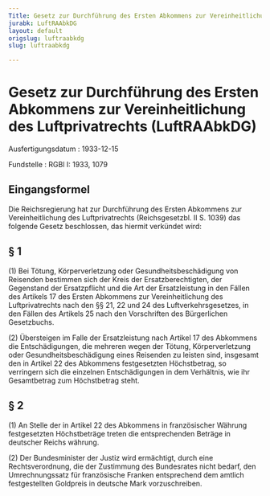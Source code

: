 ```yaml
---
Title: Gesetz zur Durchführung des Ersten Abkommens zur Vereinheitlichung des Luftprivatrechts
jurabk: LuftRAAbkDG
layout: default
origslug: luftraabkdg
slug: luftraabkdg

---
```


# Gesetz zur Durchführung des Ersten Abkommens zur Vereinheitlichung des Luftprivatrechts (LuftRAAbkDG)

Ausfertigungsdatum
:   1933-12-15

Fundstelle
:   RGBl I: 1933, 1079

## Eingangsformel

Die Reichsregierung hat zur Durchführung des Ersten Abkommens zur
Vereinheitlichung des Luftprivatrechts (Reichsgesetzbl. II S. 1039)
das folgende Gesetz beschlossen, das hiermit verkündet wird:

## § 1

(1) Bei Tötung, Körperverletzung oder Gesundheitsbeschädigung von
Reisenden bestimmen sich der Kreis der Ersatzberechtigten, der
Gegenstand der Ersatzpflicht und die Art der Ersatzleistung in den
Fällen des Artikels 17 des Ersten Abkommens zur Vereinheitlichung des
Luftprivatrechts nach den
§§ 21, 22 und 24              des Luftverkehrsgesetzes, in den Fällen
des Artikels 25 nach den Vorschriften des Bürgerlichen Gesetzbuchs.

(2) Übersteigen im Falle der Ersatzleistung nach Artikel 17 des
Abkommens die Entschädigungen, die mehreren wegen der Tötung,
Körperverletzung oder Gesundheitsbeschädigung eines Reisenden zu
leisten sind, insgesamt den in Artikel 22 des Abkommens festgesetzten
Höchstbetrag, so verringern sich die einzelnen Entschädigungen in dem
Verhältnis, wie ihr Gesamtbetrag zum Höchstbetrag steht.

## § 2

(1) An Stelle der in Artikel 22 des Abkommens in französischer Währung
festgesetzten Höchstbeträge treten die entsprechenden Beträge in
deutscher
Reichs             währung.

(2) Der Bundesminister der Justiz wird ermächtigt, durch eine
Rechtsverordnung, die der Zustimmung des Bundesrates nicht bedarf, den
Umrechnungssatz für französische Franken entsprechend dem amtlich
festgestellten Goldpreis in deutsche Mark vorzuschreiben.

